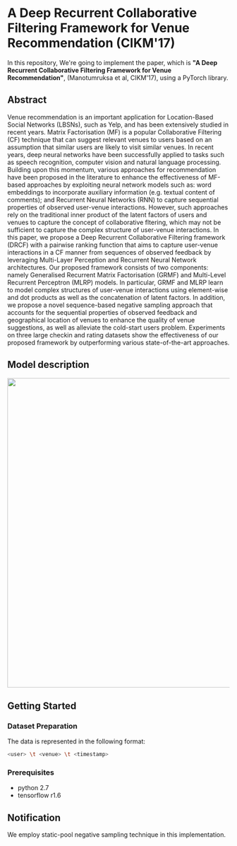 # A Deep Recurrent Collaborative Filtering Framework for Venue Recommendation (CIKM'17)
In this repository, We're going to implement the paper, which is <b>"A Deep Recurrent Collaborative Filtering Framework for Venue Recommendation"</b>, (Manotumruksa et al, CIKM'17), using a PyTorch library.

## Abstract
Venue recommendation is an important application for Location-Based Social Networks (LBSNs), such as Yelp, and has been extensively
studied in recent years. Matrix Factorisation (MF) is a popular Collaborative Filtering (CF) technique that can suggest relevant
venues to users based on an assumption that similar users are likely to visit similar venues. In recent years, deep neural networks have
been successfully applied to tasks such as speech recognition, computer vision and natural language processing. Building upon this
momentum, various approaches for recommendation have been proposed in the literature to enhance the effectiveness of MF-based
approaches by exploiting neural network models such as: word embeddings to incorporate auxiliary information (e.g. textual content
of comments); and Recurrent Neural Networks (RNN) to capture sequential properties of observed user-venue interactions. However,
such approaches rely on the traditional inner product of the latent factors of users and venues to capture the concept of collaborative
fltering, which may not be sufficient to capture the complex structure of user-venue interactions. In this paper, we propose a
Deep Recurrent Collaborative Filtering framework (DRCF) with a pairwise ranking function that aims to capture user-venue interactions
in a CF manner from sequences of observed feedback by leveraging Multi-Layer Perception and Recurrent Neural Network
architectures. Our proposed framework consists of two components: namely Generalised Recurrent Matrix Factorisation (GRMF)
and Multi-Level Recurrent Perceptron (MLRP) models. In particular, GRMF and MLRP learn to model complex structures of user-venue
interactions using element-wise and dot products as well as the concatenation of latent factors. In addition, we propose a novel
sequence-based negative sampling approach that accounts for the sequential properties of observed feedback and geographical location
of venues to enhance the quality of venue suggestions, as well as alleviate the cold-start users problem. Experiments on three large
checkin and rating datasets show the effectiveness of our proposed framework by outperforming various state-of-the-art approaches.

## Model description
<p align="center">
<img src="/figures/model_description.png" width="700px" height="auto">
</p>

## Getting Started
### Dataset Preparation
The data is represented in the following format:
```bash
<user> \t <venue> \t <timestamp>
```

### Prerequisites
- python 2.7
- tensorflow r1.6

## Notification
We employ static-pool negative sampling technique in this implementation.
